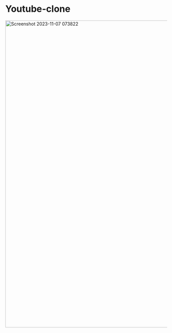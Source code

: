 # Youtube-clone



<img width="956" alt="Screenshot 2023-11-07 073822" src="https://github.com/DHRUV2005MAHESHWARI/Youtube-clone/assets/143800109/828c2925-a3f8-4846-846e-dbcd8043fbe2">
